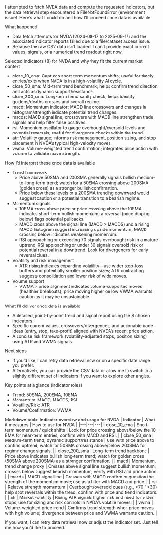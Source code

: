 I attempted to fetch NVDA data and compute the requested indicators, but the data retrieval step encountered a FileNotFoundError (environment issue). Here’s what I could do and how I’ll proceed once data is available:

What happened
- Data fetch attempts for NVDA (2024-09-17 to 2025-09-17) and the associated indicator reports failed due to a file/dataset access issue.
- Because the raw CSV data isn’t loaded, I can’t provide exact current values, signals, or a numerical trend readout right now.

Selected indicators (8) for NVDA and why they fit the current market context
- close_10_ema: Captures short-term momentum shifts; useful for timely entries/exits when NVDA is in a high-volatility AI cycle.
- close_50_sma: Mid-term trend benchmark; helps confirm trend direction and acts as dynamic support/resistance.
- close_200_sma: Long-term trend sanity check; helps identify goldens/deaths crosses and overall regime.
- macd: Momentum indicator; MACD line crossovers and changes in histogram/strength indicate potential trend changes.
- macds: MACD signal line; crossovers with MACD line strengthen trade signals and help filter false positives.
- rsi: Momentum oscillator to gauge overbought/oversold levels and potential reversals; useful for divergence checks within the trend.
- atr: Volatility gauge; informs risk management, position sizing, and stop placement in NVDA’s typical high-velocity moves.
- vwma: Volume-weighted trend confirmation; integrates price action with volume to validate move strength.

How I’d interpret these once data is available
- Trend framework
  - Price above 50SMA and 200SMA generally signals bullish medium-to-long-term trend; watch for a 50SMA crossing above 200SMA (golden cross) as a stronger bullish confirmation.
  - Price below these levels or a 200SMA trending downward would suggest caution or a potential transition to a bearish regime.
- Momentum signals
  - 10EMA cross above price or price crossing above the 10EMA indicates short-term bullish momentum; a reversal (price dipping below) flags potential pullbacks.
  - MACD cross above the signal line (MACD > MACDS) and a rising MACD histogram suggest increasing upside momentum; MACD crossing below indicates weakening momentum.
  - RSI approaching or exceeding 70 signals overbought risk in a mature uptrend; RSI approaching or under 30 signals oversold risk or potential reversal in a downtrend. Look for divergences for early reversal clues.
- Volatility and risk management
  - ATR rising indicates expanding volatility—use wider stop-loss buffers and potentially smaller position sizes; ATR contracting suggests consolidation and lower risk of wide moves.
- Volume support
  - VWMA > price alignment indicates volume-supported moves (healthier breakouts); price moving higher on low VWMA warrants caution as it may be unsustainable.

What I’ll deliver once data is available
- A detailed, point-by-point trend and signal report using the 8 chosen indicators.
- Specific current values, crossovers/divergences, and actionable trade ideas (entry, stop, take-profit) aligned with NVDA’s recent price action.
- A concise risk framework (volatility-adjusted stops, position sizing) using ATR and VWMA signals.

Next steps
- If you’d like, I can retry data retrieval now or on a specific date range you prefer.
- Alternatively, you can provide the CSV data or allow me to switch to a slightly different set of indicators if you want to explore other angles.

Key points at a glance (indicator roles)
- Trend: 50SMA, 200SMA, 10EMA
- Momentum: MACD, MACDS, RSI
- Volatility/Risk: ATR
- Volume/Confirmation: VWMA

Markdown table: Indicator overview and usage for NVDA
| Indicator | What it measures | How to use for NVDA |
|---|---|---|
| close_10_ema | Short-term momentum / quick shifts | Look for price crossing above/below the 10-EMA for near-term entries; confirm with MACD and RSI. |
| close_50_sma | Medium-term trend, dynamic support/resistance | Use with price above to confirm uptrend; watch for 50SMA crossing above/below 200SMA for regime change signals. |
| close_200_sma | Long-term trend backbone | Price above indicates bullish long-term trend; watch for golden cross (50SMA above 200SMA) as a stronger confirmation. |
| macd | Momentum, trend change proxy | Crosses above signal line suggest bullish momentum; crosses below suggest bearish momentum; verify with RSI and price action. |
| macds | MACD signal line | Crosses with MACD confirm or question the strength of the momentum move; use as a filter with MACD and price. |
| rsi | Relative strength momentum | Overbought/oversold cues (e.g., >70 / <30) help spot reversals within the trend; confirm with price and trend indicators. |
| atr | Market volatility | Rising ATR signals higher risk and need for wider stops; use for sizing and risk controls in NVDA’s volatile moves. |
| vwma | Volume-weighted price trend | Confirms trend strength when price moves with high volume; divergence between price and VWMA warrants caution. |

If you want, I can retry data retrieval now or adjust the indicator set. Just tell me how you’d like to proceed.